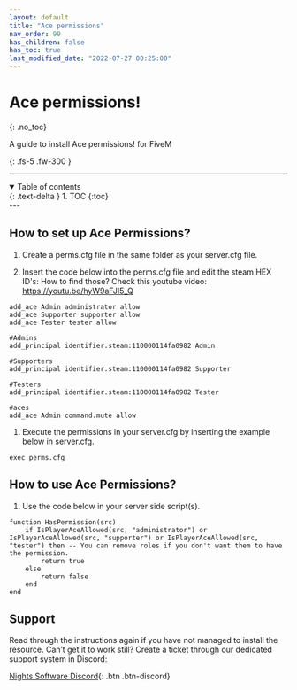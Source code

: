 ```yaml
---
layout: default
title: "Ace permissions"
nav_order: 99
has_children: false
has_toc: true
last_modified_date: "2022-07-27 00:25:00"
---
```


<!-- <img class="cover-img" src="/assets/img/garageSystem.gif" alt="Ace permissions! Resource" draggable="false"> -->

# Ace permissions!
{: .no_toc}

A guide to install Ace permissions! for FiveM

{: .fs-5 .fw-300 }

---
<details open markdown="block">
  <summary>
    Table of contents
  </summary>
  {: .text-delta }
1. TOC
{:toc}
</details>
---

## How to set up Ace Permissions?

1. Create a perms.cfg file in the same folder as your server.cfg file.

1. Insert the code below into the perms.cfg file and edit the steam HEX ID's: How to find those? Check this youtube video: https://youtu.be/hyW9aFJI5_Q

```
add_ace Admin administrator allow
add_ace Supporter supporter allow
add_ace Tester tester allow

#Admins
add_principal identifier.steam:110000114fa0982 Admin 

#Supporters
add_principal identifier.steam:110000114fa0982 Supporter 

#Testers
add_principal identifier.steam:110000114fa0982 Tester

#aces
add_ace Admin command.mute allow
```

1. Execute the permissions in your server.cfg by inserting the example below in server.cfg.

```
exec perms.cfg
```

## How to use Ace Permissions?

1. Use the code below in your server side script(s). 

```
function HasPermission(src) 
    if IsPlayerAceAllowed(src, "administrator") or IsPlayerAceAllowed(src, "supporter") or IsPlayerAceAllowed(src, "tester") then -- You can remove roles if you don't want them to have the permission.
        return true 
    else 
        return false 
    end
end
```

## Support

Read through the instructions again if you have not managed to install the resource. Can’t get it to work still? Create a ticket through our dedicated support system in Discord:

[Nights Software Discord](https://ns.ea-rp.com){: .btn .btn-discord}